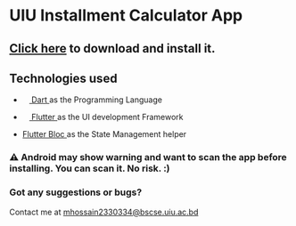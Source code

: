 # UIU Installment Calculator App

## [Click here](https://github.com/runtimeghost/uiu-installment-calc-app/releases/download/v1.0.1/app-release.apk) to download and install it. 

## Technologies used
- <a href="https://dart.dev"> <img height="12px" src="https://cdn.jsdelivr.net/gh/devicons/devicon@latest/icons/dart/dart-original.svg" /> Dart </a> as the Programming Language
          
- <a href="https://flutter.dev/"> <img height="12px" src="https://cdn.jsdelivr.net/gh/devicons/devicon@latest/icons/flutter/flutter-original.svg" /> Flutter </a> as the UI development Framework

- <a href="https://bloclibrary.dev/"> Flutter Bloc </a> as the State Management helper

### ⚠️ Android may show warning and want to scan the app before installing. You can scan it. No risk. :)

### Got any suggestions or bugs?
Contact me at [mhossain2330334@bscse.uiu.ac.bd](https://mail.google.com/mail/?view=cm&to=mhossain2330334@bscse.uiu.ac.bd)